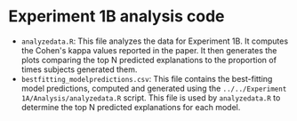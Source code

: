 Experiment 1B analysis code
===========================

* `analyzedata.R`: This file analyzes the data for Experiment 1B. It computes the Cohen's kappa values reported in the paper. It then generates the plots comparing the top N predicted explanations to the proportion of times subjects generated them.
* `bestfitting_modelpredictions.csv`: This file contains the best-fitting model predictions, computed and generated using the `../../Experiment 1A/Analysis/analyzedata.R` script. This file is used by `analyzedata.R` to determine the top N predicted explanations for each model.
